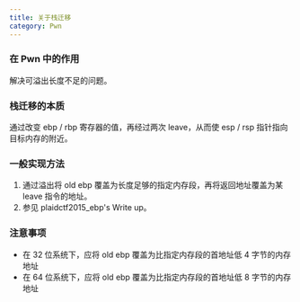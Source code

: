 ```yaml
---
title: 关于栈迁移
category: Pwn
---
```


### 在 Pwn 中的作用
解决可溢出长度不足的问题。

### 栈迁移的本质
通过改变 ebp / rbp 寄存器的值，再经过两次 leave，从而使 esp / rsp 指针指向目标内存的附近。

### 一般实现方法
1. 通过溢出将 old ebp 覆盖为长度足够的指定内存段，再将返回地址覆盖为某 leave 指令的地址。
2. 参见 plaidctf2015_ebp's Write up。

### 注意事项
- 在 32 位系统下，应将 old ebp 覆盖为比指定内存段的首地址低 4 字节的内存地址
- 在 64 位系统下，应将 old ebp 覆盖为比指定内存段的首地址低 8 字节的内存地址